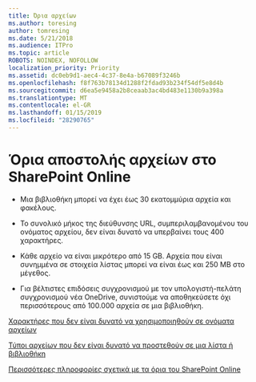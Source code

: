 ```yaml
---
title: Όρια αρχείων
ms.author: toresing
author: tomresing
ms.date: 5/21/2018
ms.audience: ITPro
ms.topic: article
ROBOTS: NOINDEX, NOFOLLOW
localization_priority: Priority
ms.assetid: dc0eb9d1-aec4-4c37-8e4a-b67089f3246b
ms.openlocfilehash: f8f763b78134d1288f2fdad93b234f54df5e8d4b
ms.sourcegitcommit: d6ea5e9458a2b8ceaab3ac4bd483e1130b9a398a
ms.translationtype: MT
ms.contentlocale: el-GR
ms.lasthandoff: 01/15/2019
ms.locfileid: "28290765"
---
```

# <a name="file-upload-limits-in-sharepoint-online"></a>Όρια αποστολής αρχείων στο SharePoint Online

- Μια βιβλιοθήκη μπορεί να έχει έως 30 εκατομμύρια αρχεία και φακέλους.
    
- Το συνολικό μήκος της διεύθυνσης URL, συμπεριλαμβανομένου του ονόματος αρχείου, δεν είναι δυνατό να υπερβαίνει τους 400 χαρακτήρες.
    
- Κάθε αρχείο να είναι μικρότερο από 15 GB. Αρχεία που είναι συνημμένα σε στοιχεία λίστας μπορεί να είναι έως και 250 MB στο μέγεθος.
    
- Για βέλτιστες επιδόσεις συγχρονισμού με τον υπολογιστή-πελάτη συγχρονισμού νέα OneDrive, συνιστούμε να αποθηκεύσετε όχι περισσότερους από 100.000 αρχεία σε μια βιβλιοθήκη. 
    
[Χαρακτήρες που δεν είναι δυνατό να χρησιμοποιηθούν σε ονόματα αρχείων](https://go.microsoft.com/fwlink/?linkid=866430)
  
[Τύποι αρχείων που δεν είναι δυνατό να προστεθούν σε μια λίστα ή βιβλιοθήκη](https://go.microsoft.com/fwlink/?linkid=273757)
  
[Περισσότερες πληροφορίες σχετικά με τα όρια του SharePoint Online](https://go.microsoft.com/fwlink/?linkid=271273)
  

